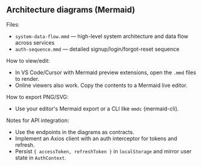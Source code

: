 ## Architecture diagrams (Mermaid)

Files:
- `system-data-flow.mmd` — high-level system architecture and data flow across services
- `auth-sequence.mmd` — detailed signup/login/forgot-reset sequence

How to view/edit:
- In VS Code/Cursor with Mermaid preview extensions, open the `.mmd` files to render.
- Online viewers also work. Copy the contents to a Mermaid live editor.

How to export PNG/SVG:
- Use your editor's Mermaid export or a CLI like `mmdc` (mermaid-cli).

Notes for API integration:
- Use the endpoints in the diagrams as contracts.
- Implement an Axios client with an auth interceptor for tokens and refresh.
- Persist `{ accessToken, refreshToken }` in `localStorage` and mirror user state in `AuthContext`.


